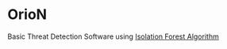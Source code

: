 # OrioN
Basic Threat Detection Software using [Isolation Forest Algorithm](https://www.geeksforgeeks.org/anomaly-detection-using-isolation-forest/#:~:text=Isolation%20Forest%20is%20an%20unsupervised%20anomaly%20detection%20algorithm,to%20isolate%20from%20the%20rest%20of%20the%20data.)


